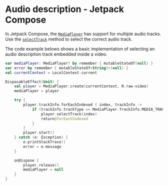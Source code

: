 # Audio description - Jetpack Compose

In Jetpack Compose, the [`MediaPlayer`](https://developer.android.com/reference/android/media/MediaPlayer) has support for multiple audio tracks. Use the [`selectTrack`](https://developer.android.com/reference/android/media/MediaPlayer#selectTrack(int)) method to select the correct audio track.

The code example belows shows a basic implementation of selecting an audio description track embedded inside a video.

```kotlin
var mediaPlayer: MediaPlayer? by remember { mutableStateOf(null) }
var error by remember { mutableStateOf<String?>(null) }
val currentContext = LocalContext.current

DisposableEffect(Unit) {
    val player = MediaPlayer.create(currentContext, R.raw.video)
    mediaPlayer = player

    try {
        player.trackInfo.forEachIndexed { index, trackInfo ->
            if (trackInfo.trackType == MediaPlayer.TrackInfo.MEDIA_TRACK_TYPE_AUDIO) {
                player.selectTrack(index)
                return@forEachIndexed
            }
        }
        player.start()
    } catch (e: Exception) {
        e.printStackTrace()
        error = e.message
    }

    onDispose {
        player.release()
        mediaPlayer = null
    }
}
```
